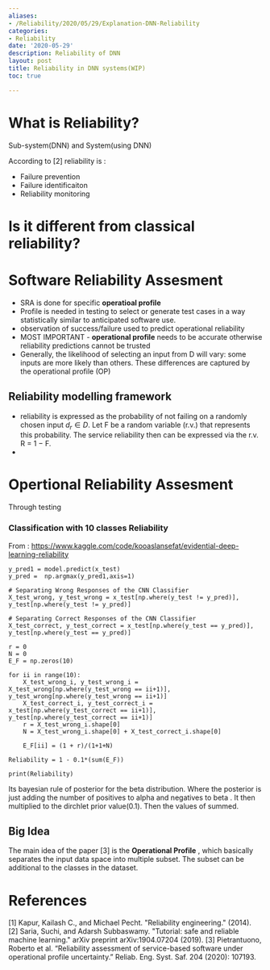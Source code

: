 ```yaml
---
aliases:
- /Reliability/2020/05/29/Explanation-DNN-Reliability
categories:
- Reliability
date: '2020-05-29'
description: Reliability of DNN
layout: post
title: Reliability in DNN systems(WIP)
toc: true

---
```


# What is Reliability?
Sub-system(DNN) and  System(using DNN)

According to [2] reliability is :
- Failure prevention
- Failure identificaiton
- Reliability monitoring


# Is it different from classical reliability?

# Software Reliability Assesment
- SRA is done for specific **operatioal profile**
- Profile is needed in testing to select or generate test cases in a way statistically similar to anticipated software use.
- observation of success/failure used to predict operational reliability
- MOST IMPORTANT - **operational profile** needs to be accurate otherwise reliability predictions cannot be trusted
- Generally, the likelihood of selecting an input from D will vary: some inputs are more likely than others. 
These differences are captured by the operational profile (OP)

## Reliability modelling framework
- reliability is expressed as the probability of not failing on a randomly chosen input $d_r ∈ D$.
Let F be a random variable (r.v.) that represents this probability. 
The service reliability then can be expressed via the r.v. R = 1 − F.
- 

# Opertional Reliability Assesment 

Through testing

### Classification with 10 classes Reliability
From : https://www.kaggle.com/code/kooaslansefat/evidential-deep-learning-reliability
```
y_pred1 = model.predict(x_test)
y_pred =  np.argmax(y_pred1,axis=1)

# Separating Wrong Responses of the CNN Classifier
X_test_wrong, y_test_wrong = x_test[np.where(y_test != y_pred)], y_test[np.where(y_test != y_pred)]

# Separating Correct Responses of the CNN Classifier
X_test_correct, y_test_correct = x_test[np.where(y_test == y_pred)], y_test[np.where(y_test == y_pred)]

r = 0
N = 0
E_F = np.zeros(10)

for ii in range(10):
    X_test_wrong_i, y_test_wrong_i = X_test_wrong[np.where(y_test_wrong == ii+1)], y_test_wrong[np.where(y_test_wrong == ii+1)]
    X_test_correct_i, y_test_correct_i = x_test[np.where(y_test_correct == ii+1)], y_test[np.where(y_test_correct == ii+1)]
    r = X_test_wrong_i.shape[0]
    N = X_test_wrong_i.shape[0] + X_test_correct_i.shape[0] 
    
    E_F[ii] = (1 + r)/(1+1+N)
    
Reliability = 1 - 0.1*(sum(E_F))

print(Reliability)
```

Its bayesian rule of posterior for the beta distribution. Where the posterior is just adding the number of positives to alpha and negatives to beta .
It then multiplied to the dirchlet prior value(0.1).
Then the values of summed.

## Big Idea 

The main idea of the paper [3] is the **Operational Profile** , which basically separates the input data space into multiple subset.
The subset can be additional to the classes in the dataset.

# References

[1] Kapur, Kailash C., and Michael Pecht. "Reliability engineering." (2014).
[2] Saria, Suchi, and Adarsh Subbaswamy. "Tutorial: safe and reliable machine learning." arXiv preprint arXiv:1904.07204 (2019).
[3] Pietrantuono, Roberto et al. “Reliability assessment of service-based software under operational profile uncertainty.”
Reliab. Eng. Syst. Saf. 204 (2020): 107193.
